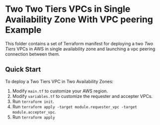 # Two Two Tiers VPCs in Single Availability Zone With VPC peering Example

This folder contains a set of Terraform manifest for deploying a two *Two Tiers* VPCs in AWS in single availability zone
and launching a vpc peering connection between them.

## Quick Start

To deploy a Two Tiers VPC in Two Availability Zones:

1. Modify `main.tf` to customize your AWS region.
2. Modify `variables.tf` to customize the requester and accepter VPCs.
3. Run `terraform init`.
4. Run `terraform apply -target module.requester_vpc -target module.accepter_vpc`.
5. Run `terraform apply`
